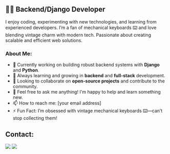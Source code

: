 ## 👨‍💻 Backend/Django Developer

I enjoy coding, experimenting with new technologies, and learning from experienced developers. I’m a fan of mechanical keyboards ⌨️ and love blending vintage charm with modern tech. Passionate about creating scalable and efficient web solutions.



### About Me:

- 🔭 Currently working on building robust backend systems with **Django** and **Python**.  
- 🌱 Always learning and growing in **backend** and **full-stack** development.  
- 👯 Looking to collaborate on **open-source projects** and contribute to the community.  
- 💬 Feel free to ask me anything! I'm happy to help and learn something new.  
- 📫 How to reach me: [your email address]  
- ⚡ Fun Fact: I’m obsessed with vintage mechanical keyboards ⌨️—can’t stop collecting them!


## Contact:
<div> 
  <a href = "mailto:yosbelm99@gmail.com"><img src="https://img.shields.io/badge/-Gmail-%23333?style=for-the-badge&logo=gmail&logoColor=white" target="_blank"></a>
  <a href="https://www.linkedin.com/in/yosbel-m-8bb338272/" target="_blank" align="center"><img src="https://img.shields.io/badge/-LinkedIn-%230077B5?style=for-the-badge&logo=linkedin&logoColor=white" target="_blank"></a> 
<br>
<br>


